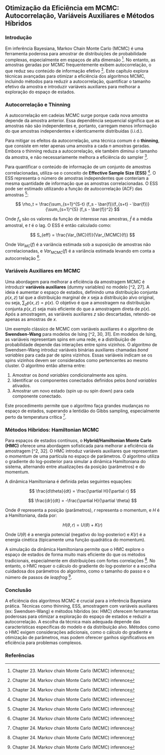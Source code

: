 ## Otimização da Eficiência em MCMC: Autocorrelação, Variáveis Auxiliares e Métodos Híbridos

### Introdução
Em inferência Bayesiana, Markov Chain Monte Carlo (MCMC) é uma ferramenta poderosa para amostrar de distribuições de probabilidade complexas, especialmente em espaços de alta dimensão [^1]. No entanto, as amostras geradas por MCMC frequentemente exibem autocorrelação, o que reduz seu conteúdo de informação efetivo [^2]. Este capítulo explora técnicas avançadas para otimizar a eficiência dos algoritmos MCMC, incluindo métodos para reduzir a autocorrelação, quantificar o tamanho efetivo da amostra e introduzir variáveis auxiliares para melhorar a exploração do espaço de estados.

### Autocorrelação e Thinning
A autocorrelação em cadeias MCMC surge porque cada nova amostra depende da amostra anterior. Essa dependência sequencial significa que as amostras não são independentes e, portanto, carregam menos informação do que amostras independentes e identicamente distribuídas (i.i.d.).

Para mitigar os efeitos da autocorrelação, uma técnica comum é o **thinning**, que consiste em reter apenas uma amostra a cada *n* amostras geradas. Embora o thinning reduza a autocorrelação, ele também diminui o tamanho da amostra, e não necessariamente melhora a eficiência do sampler [^26].

Para quantificar o conteúdo de informação de um conjunto de amostras correlacionadas, utiliza-se o conceito de **Effective Sample Size (ESS)** [^2]. O ESS representa o número de amostras independentes que conteriam a mesma quantidade de informação que as amostras correlacionadas. O ESS pode ser estimado utilizando a função de autocorrelação (ACF) das amostras [^24]:

$$ \rho_t = \frac{\sum_{s=1}^{S-t} (f_s - \bar{f})(f_{s+t} - \bar{f})}{\sum_{s=1}^{S} (f_s - \bar{f})^2} $$

Onde $f_s$ são os valores da função de interesse nas amostras, $\bar{f}$ é a média amostral, e $t$ é o lag. O ESS é então calculado como:

$$ S_{eff} = \frac{Var_{MC}(f)}{Var_{MCMC}(f)} $$

Onde $Var_{MC}(f)$ é a variância estimada sob a suposição de amostras não correlacionadas, e $Var_{MCMC}(f)$ é a variância estimada levando em conta a autocorrelação [^24].

### Variáveis Auxiliares em MCMC
Uma abordagem para melhorar a eficiência da amostragem MCMC é introduzir **variáveis auxiliares** (dummy variables) no modelo [^2, 27]. A ideia é aumentar o espaço de estados, definindo uma distribuição conjunta $p(x, z)$ tal que a distribuição marginal de $x$ seja a distribuição alvo original, ou seja, $\sum_z p(x, z) = p(x)$. O objetivo é que a amostragem na distribuição conjunta $p(x, z)$ seja mais eficiente do que a amostragem direta de $p(x)$. Após a amostragem, as variáveis auxiliares $z$ são descartadas, retendo-se apenas as amostras de $x$.

Um exemplo clássico de MCMC com variáveis auxiliares é o algoritmo de **Swendsen-Wang** para modelos de Ising [^2, 30, 31]. Em modelos de Ising, as variáveis representam spins em uma rede, e a distribuição de probabilidade depende das interações entre spins vizinhos. O algoritmo de Swendsen-Wang introduz variáveis binárias auxiliares chamadas *bond variables* para cada par de spins vizinhos. Essas variáveis indicam se os spins vizinhos devem ser considerados como pertencentes ao mesmo cluster. O algoritmo então alterna entre:

1.  Amostrar os *bond variables* condicionalmente aos spins.
2.  Identificar os componentes conectados definidos pelos *bond variables* ativados.
3.  Amostrar um novo estado (spin up ou spin down) para cada componente conectado.

Este procedimento permite que o algoritmo faça grandes mudanças no espaço de estados, superando a lentidão do Gibbs sampling, especialmente perto da temperatura crítica [^30].

### Métodos Híbridos: Hamiltonian MCMC
Para espaços de estados contínuos, o **Hybrid/Hamiltonian Monte Carlo (HMC)** oferece uma abordagem sofisticada para melhorar a eficiência da amostragem [^2, 32]. O HMC introduz variáveis auxiliares que representam o *momentum* de uma partícula no espaço de parâmetros. O algoritmo utiliza o gradiente do log-posterior para simular a dinâmica Hamiltoniana do sistema, alternando entre atualizações da posição (parâmetros) e do momentum.

A dinâmica Hamiltoniana é definida pelas seguintes equações:

$$ \frac{d\theta}{dt} = \frac{\partial H}{\partial r} $$

$$ \frac{dr}{dt} = -\frac{\partial H}{\partial \theta} $$

Onde $\theta$ representa a posição (parâmetros), $r$ representa o momentum, e $H$ é a Hamiltoniana, dada por:

$$ H(\theta, r) = U(\theta) + K(r) $$

Onde $U(\theta)$ é a energia potencial (negativo do log-posterior) e $K(r)$ é a energia cinética (tipicamente uma função quadrática do momentum).

A simulação da dinâmica Hamiltoniana permite que o HMC explore o espaço de estados de forma muito mais eficiente do que os métodos tradicionais, especialmente em distribuições com fortes correlações [^32]. No entanto, o HMC requer o cálculo do gradiente do log-posterior e a escolha cuidadosa dos parâmetros do algoritmo, como o tamanho do passo e o número de passos de *leapfrog* [^32].

### Conclusão
A eficiência dos algoritmos MCMC é crucial para a inferência Bayesiana prática. Técnicas como thinning, ESS, amostragem com variáveis auxiliares (ex: Swendsen-Wang) e métodos híbridos (ex: HMC) oferecem ferramentas poderosas para otimizar a exploração do espaço de estados e reduzir a autocorrelação. A escolha da técnica mais adequada depende das características específicas do modelo e da distribuição alvo. Métodos como o HMC exigem considerações adicionais, como o cálculo do gradiente e otimização de parâmetros, mas podem oferecer ganhos significativos em eficiência para problemas complexos.

### Referências
[^1]: Chapter 23. Markov chain Monte Carlo (MCMC) inference
[^2]: Chapter 24. Markov chain Monte Carlo (MCMC) inference
[^24]: Chapter 24. Markov chain Monte Carlo (MCMC) inference
[^26]: Chapter 24. Markov chain Monte Carlo (MCMC) inference
[^27]: Chapter 24. Markov chain Monte Carlo (MCMC) inference
[^30]: Chapter 24. Markov chain Monte Carlo (MCMC) inference
[^31]: Chapter 24. Markov chain Monte Carlo (MCMC) inference
[^32]: Chapter 24. Markov chain Monte Carlo (MCMC) inference
<!-- END -->